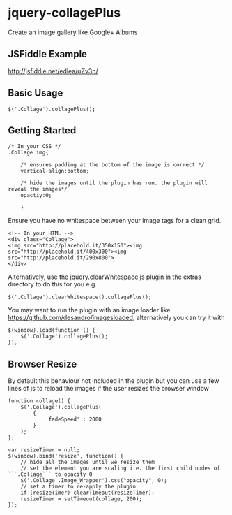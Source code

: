 jquery-collagePlus
==================

Create an image gallery like Google+ Albums


JSFiddle Example
----------------
http://jsfiddle.net/edlea/uZv3n/



Basic Usage
-----------


    $('.Collage').collagePlus();
    
    
    
Getting Started
---------------


    /* In your CSS */
    .Collage img{
    
        /* ensures padding at the bottom of the image is correct */
        vertical-align:bottom;
        
        /* hide the images until the plugin has run. the plugin will reveal the images*/
        opactiy:0;
        
        }
        

Ensure you have no whitespace between your image tags for a clean grid.

        
    <!-- In your HTML -->
    <div class="Collage">
    <img src="http://placehold.it/350x150"><img src="http://placehold.it/400x300"><img src="http://placehold.it/290x800">
    </div>
    
Alternatively, use the jquery.clearWhitespace.js plugin in the extras directory to do this for you e.g.

    $('.Collage').clearWhitespace().collagePlus();
    

You may want to run the plugin with an image loader like https://github.com/desandro/imagesloaded, alternatively you can try it with


    $(window).load(function () {
        $('.Collage').collagePlus();
    });


Browser Resize
--------------

By default this behaviour not included in the plugin but you can use a few lines of js to reload the images if the user resizes the browser window


    function collage() {
        $('.Collage').collagePlus(
            {
                'fadeSpeed' : 2000
            }
        );
    };
     
    var resizeTimer = null;
    $(window).bind('resize', function() {
        // hide all the images until we resize them
        // set the element you are scaling i.e. the first child nodes of ```.Collage``` to opacity 0
        $('.Collage .Image_Wrapper').css("opacity", 0);
        // set a timer to re-apply the plugin
        if (resizeTimer) clearTimeout(resizeTimer);
        resizeTimer = setTimeout(collage, 200);
    });

